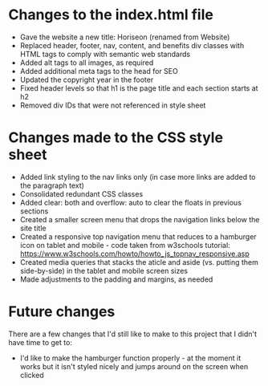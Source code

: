 # Changes to the index.html file
+ Gave the website a new title: Horiseon (renamed from Website)  
+ Replaced header, footer, nav, content, and benefits div classes with HTML tags to comply with semantic web standards    
+ Added alt tags to all images, as required  
+ Added additional meta tags to the head for SEO
+ Updated the copyright year in the footer
+ Fixed header levels so that h1 is the page title and each section starts at h2
+ Removed div IDs that were not referenced in style sheet
  
# Changes made to the CSS style sheet
+ Added link styling to the nav links only (in case more links are added to the paragraph text)
+ Consolidated redundant CSS classes
+ Added clear: both and overflow: auto to clear the floats in previous sections
+ Created a smaller screen menu that drops the navigation links below the site title
+ Created a responsive top navigation menu that reduces to a hamburger icon on tablet and mobile - code taken from w3schools tutorial: https://www.w3schools.com/howto/howto_js_topnav_responsive.asp
+ Created media queries that stacks the aticle and aside (vs. putting them side-by-side) in the tablet and mobile screen sizes
+ Made adjustments to the padding and margins, as needed

# Future changes
There are a few changes that I'd still like to make to this project that I didn't have time to get to:
+ I'd like to make the hamburger function properly - at the moment it works but it isn't styled nicely and jumps around on the screen when clicked
